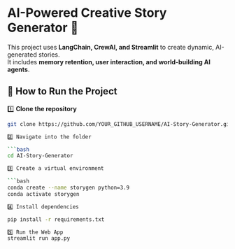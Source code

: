 # AI-Powered Creative Story Generator 🚀

This project uses **LangChain, CrewAI, and Streamlit** to create dynamic, AI-generated stories.  
It includes **memory retention, user interaction, and world-building AI agents**.

## 🔹 How to Run the Project

1️⃣ **Clone the repository**  
```bash
git clone https://github.com/YOUR_GITHUB_USERNAME/AI-Story-Generator.git

2️⃣ Navigate into the folder

```bash
cd AI-Story-Generator

3️⃣ Create a virtual environment

```bash
conda create --name storygen python=3.9
conda activate storygen

4️⃣ Install dependencies

pip install -r requirements.txt

5️⃣ Run the Web App
streamlit run app.py
